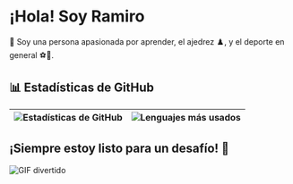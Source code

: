 # ¡Hola! Soy Ramiro
👋 Soy una persona apasionada por aprender, el ajedrez ♟️, y el deporte en general ⚽🏀.
## 📊 Estadísticas de GitHub
| ![Estadísticas de GitHub](https://github-profile-summary-cards.vercel.app/api/cards/profile-details?username=RamLuppi&theme=tokyonight) | ![Lenguajes más usados](https://github-profile-summary-cards.vercel.app/api/cards/repos-per-language?username=RamLuppi&theme=tokyonight) |
|-------------------------------------------------------------------------------------------------------------------------------------|---------------------------------------------------------------------------------------------------------------------------------------|
## ¡Siempre estoy listo para un desafío! 🚚
![GIF divertido](https://media.tenor.com/9AhA9h8JP6oAAAAM/cat-chess.gif)
